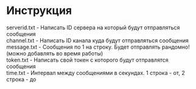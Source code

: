 # Инструкция

serverid.txt - Написать ID сервера на который будут отправляться сообщения<br>
channel.txt - Написать ID канала куда будут отправляться сообщения<br>
message.txt - Сообщения по 1 на строку. Будет отправлять рандомно! (можно добавлять во время работы)<br>
token.txt - Написать свой токен с которого будут отправлятся сообщения<br>
time.txt - Интервал между сообщениями в секундах. 1 строка - от, 2 строка - до<br>
